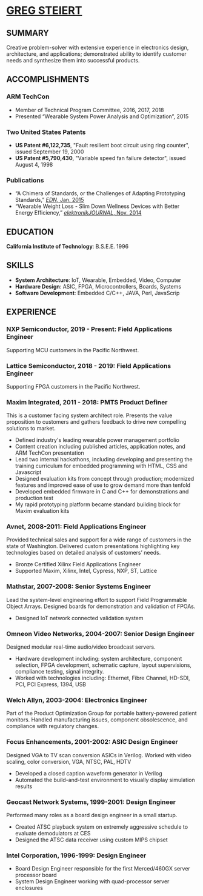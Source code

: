 # [GREG STEIERT](https://gsteiert.github.io)

## SUMMARY
Creative problem-solver with extensive experience in electronics design, architecture, and applications; demonstrated ability to identify customer needs and synthesize them into successful products. 

## ACCOMPLISHMENTS

### ARM TechCon
* Member of Technical Program Committee, 2016, 2017, 2018
* Presented “Wearable System Power Analysis and Optimization”, 2015

### Two United States Patents
* **US Patent #6,122,735**, "Fault resilient boot circuit using ring counter", issued September 19, 2000
* **US Patent #5,790,430**, "Variable speed fan failure detector", issued August 4, 1998

### Publications
* “A Chimera of Standards, or the Challenges of Adapting Prototyping Standards,” [_EDN_,  Jan. 2015](https://www.edn.com/design/analog/4438443/A-Chimera-of-Standards--or-the-Challenges-of-Adapting-Prototyping-Standards)
* “Wearable Weight Loss - Slim Down Wellness Devices with Better Energy Efficiency,” [_elektronikJOURNAL_, Nov. 2014](https://www.elektronikjournal.de/wp-content/uploads/sites/8/2014/11/eJL_2014_07_Internet-PDF_gepr.pdf) 

## EDUCATION
**California Institute of Technology**:  B.S.E.E. 1996 

## SKILLS
* **System Architecture**:  IoT, Wearable, Embedded, Video, Computer
* **Hardware Design**:  ASIC, FPGA, Microcontrollers, Boards, Systems
* **Software Development**:  Embedded C/C++, JAVA, Perl, JavaScrip

## EXPERIENCE

### NXP Semiconductor, 2019 - Present:  Field Applications Engineer
Supporting MCU customers in the Pacific Northwest.

### Lattice Semiconductor, 2018 - 2019:  Field Applications Engineer
Supporting FPGA customers in the Pacific Northwest.

### Maxim Integrated, 2011 - 2018:  PMTS Product Definer
This is a customer facing system architect role.  Presents the value proposition to customers and gathers feedback to drive new compelling solutions to market. 
* Defined industry's leading wearable power management portfolio
* Content creation including published articles, application notes, and ARM TechCon presentation
* Lead two internal hackathons, including developing and presenting the training curriculum for embedded programming with HTML, CSS and Javascript
* Designed evaluation kits from concept through production; modernized features and improved ease of use to grow demand more than tenfold
* Developed embedded firmware in C and C++ for demonstrations and production test
* My rapid prototyping platform became standard building block for Maxim evaluation kits

### Avnet, 2008-2011:  Field Applications Engineer
Provided technical sales and support for a wide range of customers in the state of Washington.  Delivered custom presentations highlighting key technologies based on detailed analysis of customers’ needs.
* Bronze Certified Xilinx Field Applications Engineer
* Supported Maxim, Xilinx, Intel, Cypress, NXP, ST, Lattice

### Mathstar, 2007-2008:  Senior Systems Engineer 
Lead the system-level engineering effort to support Field Programmable Object Arrays.  Designed boards for demonstration and validation of FPOAs.
* Designed IoT network connected validation system 

### Omneon Video Networks, 2004-2007:  Senior Design Engineer
Designed modular real-time audio/video broadcast servers.   
* Hardware development including:  system architecture, component selection, FPGA development, schematic capture, layout supervisions, compliance testing, signal integrity. 
* Worked with technologies including:  Ethernet, Fibre Channel, HD-SDI, PCI, PCI Express, 1394, USB

### Welch Allyn, 2003-2004:  Electronics Engineer 
Part of the Product Optimization Group for portable battery-powered patient monitors.  Handled manufacturing issues, component obsolescence, and compliance with regulatory changes.  

### Focus Enhancements, 2001-2002:  ASIC Design Engineer
Designed VGA to TV scan conversion ASICs in Verilog.  Worked with video scaling, color conversion, VGA, NTSC, PAL, HDTV  
* Developed a closed caption waveform generator in Verilog
* Automated the build-and-test environment to visually display simulation results

### Geocast Network Systems, 1999-2001:  Design Engineer
Performed many roles as a board design engineer in a small startup.
* Created ATSC playback system on extremely aggressive schedule to evaluate demodulators at CES
* Designed the ATSC data receiver using custom MIPS chipset

### Intel Corporation, 1996-1999:  Design Engineer
* Board Design Engineer responsible for the first Merced/460GX server processor board
* System Design Engineer working with quad-processor server enclosures


